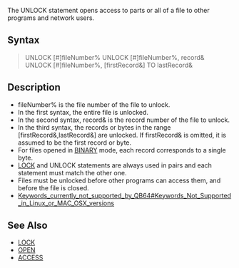 The UNLOCK statement opens access to parts or all of a file to other programs and network users.

## Syntax

> UNLOCK [#]fileNumber%
> UNLOCK [#]fileNumber%, record&
> UNLOCK [#]fileNumber%, [firstRecord&] TO lastRecord&

## Description

* fileNumber% is the file number of the file to unlock.
* In the first syntax, the entire file is unlocked.
* In the second syntax, record& is the record number of the file to unlock.
* In the third syntax, the records or bytes in the range [firstRecord&,lastRecord&] are unlocked. If firstRecord& is omitted, it is assumed to be the first record or byte.
* For files opened in [BINARY](BINARY) mode, each record corresponds to a single byte.
* [LOCK](LOCK) and UNLOCK statements are always used in pairs and each statement must match the other one.
* Files must be unlocked before other programs can access them, and before the file is closed.
* [Keywords_currently_not_supported_by_QB64#Keywords_Not_Supported_in_Linux_or_MAC_OSX_versions](Keywords-currently-not-supported-by-QB64#Keywords-Not-Supported-in-Linux-or-MAC-OSX-versions)

## See Also

* [LOCK](LOCK)
* [OPEN](OPEN)
* [ACCESS](ACCESS)
